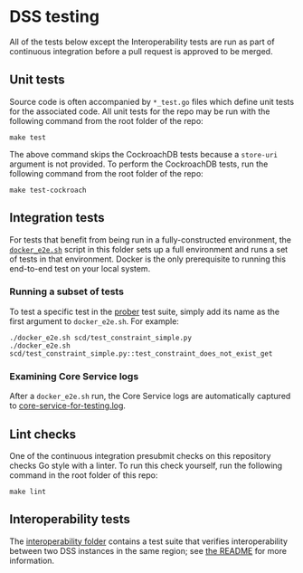 # DSS testing

All of the tests below except the Interoperability tests are run as part of
continuous integration before a pull request is approved to be merged.

## Unit tests
Source code is often accompanied by `*_test.go` files which define unit tests
for the associated code.  All unit tests for the repo may be run with the
following command from the root folder of the repo:
```shell script
make test
```
The above command skips the CockroachDB tests because a `store-uri` argument is
 not provided.  To perform the CockroachDB tests, run the following command
 from the root folder of the repo:
```shell script
make test-cockroach
```

## Integration tests
For tests that benefit from being run in a fully-constructed environment, the
[`docker_e2e.sh`](docker_e2e.sh) script in this folder sets up a full
environment and runs a set of tests in that environment.  Docker is the only
prerequisite to running this end-to-end test on your local system.

### Running a subset of tests
To test a specific test in the [prober](../monitoring/prober) test suite,
simply add its name as the first argument to `docker_e2e.sh`.  For example:
```shell script
./docker_e2e.sh scd/test_constraint_simple.py
./docker_e2e.sh scd/test_constraint_simple.py::test_constraint_does_not_exist_get
```

### Examining Core Service logs
After a `docker_e2e.sh` run, the Core Service logs are automatically captured
to [core-service-for-testing.log](../core-service-for-testing.log).

## Lint checks
One of the continuous integration presubmit checks on this repository checks Go
style with a linter.  To run this check yourself, run the following command in
the root folder of this repo:
```shell script
make lint
```

## Interoperability tests
The [interoperability folder](../monitoring/interoperability) contains a test suite that
verifies interoperability between two DSS instances in the same region; see
[the README](../monitoring/interoperability/README.md) for more information.
